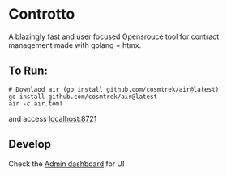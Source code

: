 # Controtto

A blazingly fast and user focused Opensrouce tool for contract management made with golang + htmx.


## To Run:
```shell
# Downlaod air (go install github.com/cosmtrek/air@latest)
go install github.com/cosmtrek/air@latest 
air -c air.toml
```
and access [localhost:8721](http://localhost:8721)

## Develop

Check the [Admin dashboard](https://demos.creative-tim.com/argon-dashboard-tailwind/pages/dashboard) for UI
